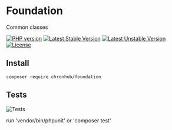 # Foundation

Common classes 

<p align="center">

<a href="https://php.net"><img src="https://img.shields.io/packagist/php-v/chronhub/foundation.svg?style=flat-square&colorB=%238892BF" alt="PHP version"></a>
[![Latest Stable Version](https://poser.pugx.org/chronhub/foundation/v)](//packagist.org/packages/chronhub/foundation)
[![Latest Unstable Version](https://poser.pugx.org/chronhub/foundation/v/unstable)](//packagist.org/packages/chronhub/foundation)
[![License](https://poser.pugx.org/chronhub/foundation/license)](//packagist.org/packages/chronhub/foundation)

</p>

## Install

`composer require chronhub/foundation`

## Tests

![Tests](https://github.com/chronhub/foundation/workflows/Tests/badge.svg)

run 'vendor/bin/phpunit' or 'composer test'
